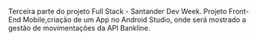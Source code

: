 Terceira parte do projeto Full Stack - Santander Dev Week. Projeto Front-End Mobile,criação de um App no Android Studio, onde será mostrado a gestão de movimentações da API Bankline.
